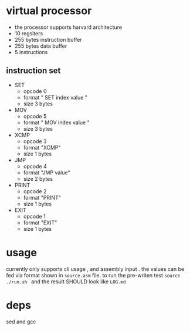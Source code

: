 # virtual processor

* the processor supports harvard architecture
* 10 regsiters 
* 255 bytes instruction buffer
* 255 bytes data buffer
* 5 instructions 


## instruction set 

* SET 
	* opcode  0
	* format  " SET index value "
	* size    3 bytes
* MOV
	* opcode  5
	* format  " MOV index value "
	* size    3 bytes 
* XCMP
	* opcode  3
	* format  "XCMP"
	* size    1 bytes 
* JMP
	* opcode  4
	* format  "JMP value"
	* size    2 bytes 
* PRINT
	* opcode  2
	* format  "PRINT"
	* size    1 bytes 
* EXIT
	* opcode  1
	* format  "EXIT"
	* size    1 bytes 

# usage 

currently only supports cli usage , and assembly input . the values can be fed via format shown in ```source.asm``` file. 
to run the pre-writen test 
	```
	source ./run.sh 
	```
and the result SHOULD look like ```LOG.md```

# deps 
sed and gcc 
